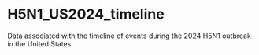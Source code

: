# H5N1_US2024_timeline
Data associated with the timeline of events during the 2024 H5N1 outbreak in the United States
